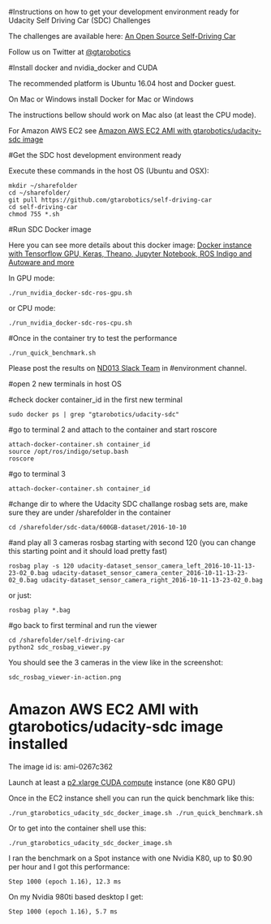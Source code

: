 
#Instructions on how to get your development environment ready for Udacity Self Driving Car (SDC) Challenges

The challenges are available here:
	[An Open Source Self-Driving Car](https://www.udacity.com/self-driving-car)

Follow us on Twitter at [@gtarobotics](https://twitter.com/gtarobotics)

#Install docker and nvidia_docker and CUDA

The recommended platform is Ubuntu 16.04 host and Docker guest.

On Mac or Windows install Docker for Mac or Windows

The instructions bellow should work on Mac also (at least the CPU mode).

For Amazon AWS EC2 see [Amazon AWS EC2 AMI with gtarobotics/udacity-sdc image](#amazon-aws-ec2-ami-with-gtaroboticsudacity-sdc-image-installed) 

#Get the SDC host development environment ready

Execute these commands in the host OS (Ubuntu and OSX):
	
	mkdir ~/sharefolder
	cd ~/sharefolder/
	git pull https://github.com/gtarobotics/self-driving-car
	cd self-driving-car
	chmod 755 *.sh

#Run SDC Docker image

Here you can see more details about this docker image:
	[Docker instance with Tensorflow GPU, Keras, Theano, Jupyter Notebook, ROS Indigo and Autoware and more](https://hub.docker.com/r/gtarobotics/udacity-sdc/)

In GPU mode:

	./run_nvidia_docker-sdc-ros-gpu.sh

or CPU mode:

	./run_nvidia_docker-sdc-ros-cpu.sh

#Once in the container try to test the performance

	./run_quick_benchmark.sh

Please post the results on [ND013 Slack Team](https://nd013.udacity.com/) in #environment channel.

#open 2 new terminals in host OS

#check docker container_id in the first new terminal
	
	sudo docker ps | grep "gtarobotics/udacity-sdc"

#go to terminal 2 and attach to the container and start roscore
	
	attach-docker-container.sh container_id
	source /opt/ros/indigo/setup.bash
	roscore 
 
#go to terminal 3 

	attach-docker-container.sh container_id

#change dir to where the Udacity SDC challange rosbag sets are, make sure they are under /sharefolder in the container

	cd /sharefolder/sdc-data/600GB-dataset/2016-10-10

#and play all 3 cameras rosbag starting with second 120 (you can change this starting point and it should load pretty fast)
	
	rosbag play -s 120 udacity-dataset_sensor_camera_left_2016-10-11-13-23-02_0.bag udacity-dataset_sensor_camera_center_2016-10-11-13-23-02_0.bag udacity-dataset_sensor_camera_right_2016-10-11-13-23-02_0.bag

or just:

	rosbag play *.bag


#go back to first terminal and run the viewer

	cd /sharefolder/self-driving-car
	python2 sdc_rosbag_viewer.py

You should see the 3 cameras in the view like in the screenshot:

	sdc_rosbag_viewer-in-action.png

# Amazon AWS EC2 AMI with gtarobotics/udacity-sdc image installed

The image id is: ami-0267c362

Launch at least a [p2.xlarge CUDA compute](https://aws.amazon.com/ec2/instance-types/p2/) instance (one K80 GPU)

Once in the EC2 instance shell you can run the quick benchmark like this:

	./run_gtarobotics_udacity_sdc_docker_image.sh ./run_quick_benchmark.sh

Or to get into the container shell use this:

	./run_gtarobotics_udacity_sdc_docker_image.sh

I ran the benchmark on a Spot instance with one Nvidia K80, up to $0.90 per hour and I got this performance:

	Step 1000 (epoch 1.16), 12.3 ms

On my Nvidia 980ti based desktop I get:

	Step 1000 (epoch 1.16), 5.7 ms 

